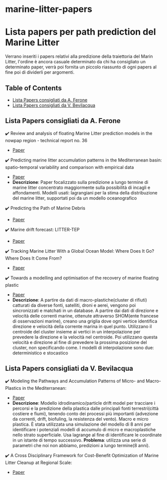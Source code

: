 # marine-litter-papers
# Lista papers per path prediction del Marine Litter

Verrano inseriti i papers relativi alla predizione della traiettoria del Marin Litter, l'ordine è ancora casuale determinato da chi ha consigliato un determinato
paper, verrà poi fornita un piccolo riassunto di ogni papers al fine poi di dividerli per argomenti.

## Table of Contents
- [Lista Papers consigliati da A. Ferone](#Lista-Papers-consigliati-da-A.-Ferone)
- [Lista Papers consigliati da V. Bevilacqua](#Lista-Papers-consigliati-da-V.-Bevilacqua)

## Lista Papers consigliati da A. Ferone

:heavy_check_mark: Review and analysis of floating Marine Litter prediction models in the nowpap region - technical report no. 36 
- [Paper](https://wedocs.unep.org/handle/20.500.11822/26237)

:heavy_check_mark: Predicting marine litter accumulation patterns in the Mediterranean basin: spatio-temporal variability and comparison with empirical data 
- [Paper](https://indicit-europa.eu/cms/wp-content/uploads/2021/03/Mansui-et-al_-2020.pdf)
- **Descrizione**: Paper focalizzato sulla predizione a lungo termine di marine litter concentrato maggiormente sulla possibilità di incagli e affondamenti. Modelli usati: lagrangiani per la stima della distribuzione del marine litter, supportati poi da un modello oceanografico

:heavy_check_mark: Predicting the Path of Marine Debris 
- [Paper](https://www.akcoastalstudies.org/data/Curriculum-2020_out_of_school/Predicting_the_Path_of_Marine_Debris.pdf)

:heavy_check_mark: Marine drift forecast: LITTER-TEP 
- [Paper](https://marine.copernicus.eu/services/use-cases/marine-drift-forecast-litter-tep)

:heavy_check_mark: Tracking Marine Litter With a Global Ocean Model: Where Does It Go? Where Does It Come From?
- [Paper](https://www.frontiersin.org/articles/10.3389/fmars.2021.667591/full)

:heavy_check_mark: Towards a modelling and optimisation of the recovery of marine floating plastic
- [Paper](https://hal.archives-ouvertes.fr/hal-03365821/document)
- **Descrizione**: A partire da dati di macro-plastiche(cluster di rifiuti) catturati da diverse fonti, satelliti, droni e aerei, vengono poi sincronizzati e matchati in un database. A partire dai dati di direzione e velocità delle correnti marine, ottenute attraverso SHOM(ente francese di osservazioni marine), creano una griglia dove ogni vertice identifica direzione e velocità della corrente marina in quel punto. Utilizzano il centroide del cluster insieme ai vertici in un interpolazione per prevedere la direzione e la velocità nel centroide. Poi utilizzano questa velocità e direzione al fine di prevedere la prossima posizione del cluster, non specificando come. I modelli di interpolazione sono due: deterministico e stocastico

## Lista Papers consigliati da V. Bevilacqua
:heavy_check_mark: Modeling the Pathways and Accumulation Patterns of Micro- and Macro-Plastics in the Mediterranean:
- [Paper](https://www.frontiersin.org/articles/10.3389/fmars.2021.743117/full)
- **Descrizione**: Modello idrodinamico/particle drift model per tracciare i percorsi e la predizione della plastica dalle principali fonti terrestri(città costiere e fiumi), tenendo conto dei processi più importanti (advezione da correnti, drift, biofuling, la resistenza del vento). Macro e micro plastica. È stata utilizzata una simulazione del modello di 8 anni per identificare i potenziali modelli di accumulo di micro e macroplastiche nello strato superficiale. Usa lagrange al fine di identificare le coordinate in un istante di tempo successivo. **Problema**: utilizza una serie di parametri che noi non abbiamo, predizioni a lungo termine(8 anni).

:heavy_check_mark: A Cross Disciplinary Framework for Cost-Benefit Optimization of Marine Litter Cleanup at Regional Scale:
- [Paper](https://www.frontiersin.org/articles/10.3389/fmars.2021.744208/full)
